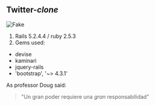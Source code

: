 ## Twitter-*clone*

![Fake](https://miro.medium.com/max/788/0*0E8cCrjd-0eB2i21.png)

1. Rails 5.2.4.4 / ruby 2.5.3
2. Gems used:
  * devise
  * kaminari
  * jquery-rails
  * 'bootstrap', '~> 4.3.1'

As professor Doug said:
> "Un gran poder requiere una *gran* responsabilidad"



